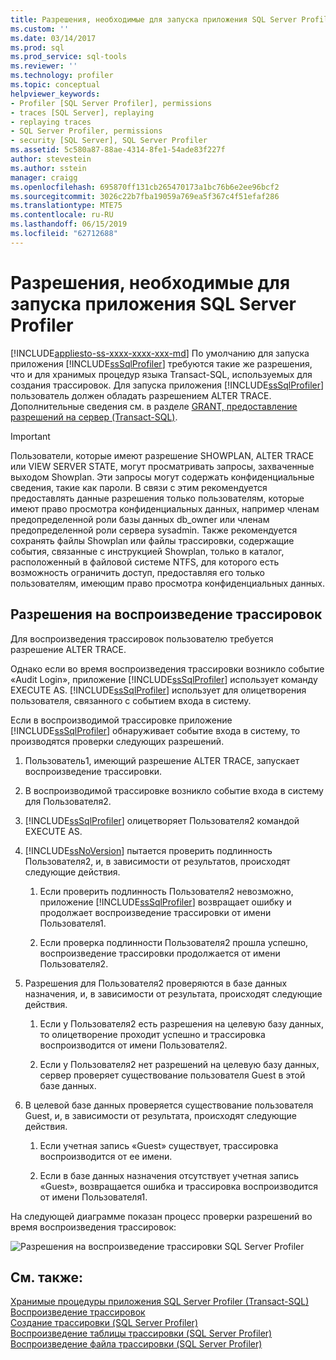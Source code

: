 ```yaml
---
title: Разрешения, необходимые для запуска приложения SQL Server Profiler | Документы Майкрософт
ms.custom: ''
ms.date: 03/14/2017
ms.prod: sql
ms.prod_service: sql-tools
ms.reviewer: ''
ms.technology: profiler
ms.topic: conceptual
helpviewer_keywords:
- Profiler [SQL Server Profiler], permissions
- traces [SQL Server], replaying
- replaying traces
- SQL Server Profiler, permissions
- security [SQL Server], SQL Server Profiler
ms.assetid: 5c580a87-88ae-4314-8fe1-54ade83f227f
author: stevestein
ms.author: sstein
manager: craigg
ms.openlocfilehash: 695870ff131cb265470173a1bc76b6e2ee96bcf2
ms.sourcegitcommit: 3026c22b7fba19059a769ea5f367c4f51efaf286
ms.translationtype: MTE75
ms.contentlocale: ru-RU
ms.lasthandoff: 06/15/2019
ms.locfileid: "62712688"
---
```

# <a name="permissions-required-to-run-sql-server-profiler"></a>Разрешения, необходимые для запуска приложения SQL Server Profiler
[!INCLUDE[appliesto-ss-xxxx-xxxx-xxx-md](../../includes/appliesto-ss-xxxx-xxxx-xxx-md.md)]
  По умолчанию для запуска приложения [!INCLUDE[ssSqlProfiler](../../includes/sssqlprofiler-md.md)] требуются такие же разрешения, что и для хранимых процедур языка Transact-SQL, используемых для создания трассировок. Для запуска приложения [!INCLUDE[ssSqlProfiler](../../includes/sssqlprofiler-md.md)] пользователь должен обладать разрешением ALTER TRACE. Дополнительные сведения см. в разделе [GRANT, предоставление разрешений на сервер (Transact-SQL)](../../t-sql/statements/grant-server-permissions-transact-sql.md).  
  
> [!IMPORTANT]  
>  Пользователи, которые имеют разрешение SHOWPLAN, ALTER TRACE или VIEW SERVER STATE, могут просматривать запросы, захваченные выходом Showplan. Эти запросы могут содержать конфиденциальные сведения, такие как пароли. В связи с этим рекомендуется предоставлять данные разрешения только пользователям, которые имеют право просмотра конфиденциальных данных, например членам предопределенной роли базы данных db_owner или членам предопределенной роли сервера sysadmin. Также рекомендуется сохранять файлы Showplan или файлы трассировки, содержащие события, связанные с инструкцией Showplan, только в каталог, расположенный в файловой системе NTFS, для которого есть возможность ограничить доступ, предоставляя его только пользователям, имеющим право просмотра конфиденциальных данных.  
  
## <a name="permissions-used-to-replay-traces"></a>Разрешения на воспроизведение трассировок  
 Для воспроизведения трассировок пользователю требуется разрешение ALTER TRACE.  
  
 Однако если во время воспроизведения трассировки возникло событие «Audit Login», приложение [!INCLUDE[ssSqlProfiler](../../includes/sssqlprofiler-md.md)] использует команду EXECUTE AS. [!INCLUDE[ssSqlProfiler](../../includes/sssqlprofiler-md.md)] использует для олицетворения пользователя, связанного с событием входа в систему.  
  
 Если в воспроизводимой трассировке приложение [!INCLUDE[ssSqlProfiler](../../includes/sssqlprofiler-md.md)] обнаруживает событие входа в систему, то производятся проверки следующих разрешений.  
  
1.  Пользователь1, имеющий разрешение ALTER TRACE, запускает воспроизведение трассировки.  
  
2.  В воспроизводимой трассировке возникло событие входа в систему для Пользователя2.  
  
3.  [!INCLUDE[ssSqlProfiler](../../includes/sssqlprofiler-md.md)] олицетворяет Пользователя2 командой EXECUTE AS.  
  
4.  [!INCLUDE[ssNoVersion](../../includes/ssnoversion-md.md)] пытается проверить подлинность Пользователя2, и, в зависимости от результатов, происходят следующие действия.  
  
    1.  Если проверить подлинность Пользователя2 невозможно, приложение [!INCLUDE[ssSqlProfiler](../../includes/sssqlprofiler-md.md)] возвращает ошибку и продолжает воспроизведение трассировки от имени Пользователя1.  
  
    2.  Если проверка подлинности Пользователя2 прошла успешно, воспроизведение трассировки продолжается от имени Пользователя2.  
  
5.  Разрешения для Пользователя2 проверяются в базе данных назначения, и, в зависимости от результата, происходят следующие действия.  
  
    1.  Если у Пользователя2 есть разрешения на целевую базу данных, то олицетворение проходит успешно и трассировка воспроизводится от имени Пользователя2.  
  
    2.  Если у Пользователя2 нет разрешений на целевую базу данных, сервер проверяет существование пользователя Guest в этой базе данных.  
  
6.  В целевой базе данных проверяется существование пользователя Guest, и, в зависимости от результата, происходят следующие действия.  
  
    1.  Если учетная запись «Guest» существует, трассировка воспроизводится от ее имени.  
  
    2.  Если в базе данных назначения отсутствует учетная запись «Guest», возвращается ошибка и трассировка воспроизводится от имени Пользователя1.  
  
 На следующей диаграмме показан процесс проверки разрешений во время воспроизведения трассировок:  
  
 ![Разрешения на воспроизведение трассировки SQL Server Profiler](../../tools/sql-server-profiler/media/replaytracedecisiontree.gif "разрешения на воспроизведение трассировки SQL Server Profiler")  
  
## <a name="see-also"></a>См. также:  
 [Хранимые процедуры приложения SQL Server Profiler (Transact-SQL)](../../relational-databases/system-stored-procedures/sql-server-profiler-stored-procedures-transact-sql.md)   
 [Воспроизведение трассировок](../../tools/sql-server-profiler/replay-traces.md)   
 [Создание трассировки (SQL Server Profiler)](../../tools/sql-server-profiler/create-a-trace-sql-server-profiler.md)   
 [Воспроизведение таблицы трассировки (SQL Server Profiler)](../../tools/sql-server-profiler/replay-a-trace-table-sql-server-profiler.md)   
 [Воспроизведение файла трассировки (SQL Server Profiler)](../../tools/sql-server-profiler/replay-a-trace-file-sql-server-profiler.md)  
  
  
